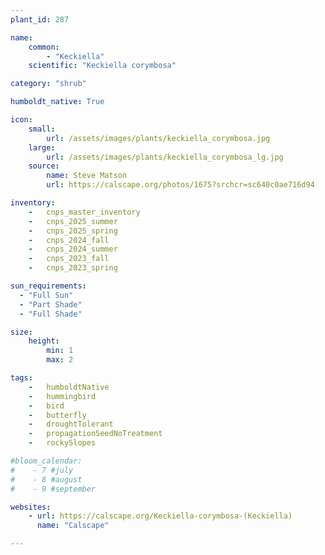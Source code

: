 ```yaml
---
plant_id: 287

name: 
    common: 
        - "Keckiella"
    scientific: "Keckiella corymbosa"

category: "shrub"

humboldt_native: True

icon: 
    small: 
        url: /assets/images/plants/keckiella_corymbosa.jpg 
    large: 
        url: /assets/images/plants/keckiella_corymbosa_lg.jpg 
    source: 
        name: Steve Matson 
        url: https://calscape.org/photos/1675?srchcr=sc640c0ae716d94 

inventory: 
    -   cnps_master_inventory
    -   cnps_2025_summer
    -   cnps_2025_spring
    -   cnps_2024_fall
    -   cnps_2024_summer
    -   cnps_2023_fall
    -   cnps_2023_spring

sun_requirements:
  - "Full Sun"
  - "Part Shade"
  - "Full Shade"

size:
    height: 
        min: 1
        max: 2

tags:  
    -   humboldtNative
    -   hummingbird
    -   bird
    -   butterfly
    -   droughtTolerant
    -   propagationSeedNoTreatment
    -   rockySlopes

#bloom_calendar: 
#    - 7 #july
#    - 8 #august
#    - 9 #september

websites: 
    - url: https://calscape.org/Keckiella-corymbosa-(Keckiella)
      name: "Calscape"

---
```




